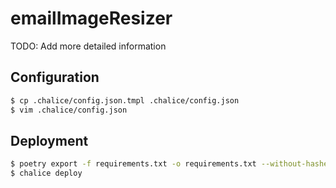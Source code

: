 # emailImageResizer

TODO: Add more detailed information

## Configuration

```sh
$ cp .chalice/config.json.tmpl .chalice/config.json
$ vim .chalice/config.json
```

## Deployment

```sh
$ poetry export -f requirements.txt -o requirements.txt --without-hashes
$ chalice deploy
```
